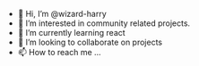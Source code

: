 - 👋 Hi, I’m @wizard-harry
- 👀 I’m interested in community related projects.
- 🌱 I’m currently learning react
- 💞️ I’m looking to collaborate on projects
- 📫 How to reach me ...

<!---
wizard-harry/wizard-harry is a ✨ special ✨ repository because its `README.md` (this file) appears on your GitHub profile.
You can click the Preview link to take a look at your changes.
--->
